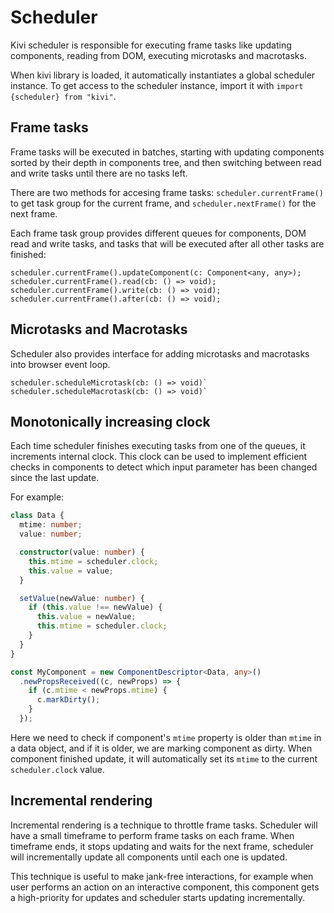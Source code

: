 # Scheduler

Kivi scheduler is responsible for executing frame tasks like updating components, reading from DOM, executing
microtasks and macrotasks.

When kivi library is loaded, it automatically instantiates a global scheduler instance. To get access to the scheduler
instance, import it with `import {scheduler} from "kivi"`.

## Frame tasks

Frame tasks will be executed in batches, starting with updating components sorted by their depth in components tree,
and then switching between read and write tasks until there are no tasks left.

There are two methods for accesing frame tasks: `scheduler.currentFrame()` to get task group for the current frame, and
`scheduler.nextFrame()` for the next frame.

Each frame task group provides different queues for components, DOM read and write tasks, and tasks that will be
executed after all other tasks are finished:

```
scheduler.currentFrame().updateComponent(c: Component<any, any>);
scheduler.currentFrame().read(cb: () => void);
scheduler.currentFrame().write(cb: () => void);
scheduler.currentFrame().after(cb: () => void);
```

## Microtasks and Macrotasks

Scheduler also provides interface for adding microtasks and macrotasks into browser event loop.

```
scheduler.scheduleMicrotask(cb: () => void)`
scheduler.scheduleMacrotask(cb: () => void)`
```

## Monotonically increasing clock

Each time scheduler finishes executing tasks from one of the queues, it increments internal clock. This clock can be
used to implement efficient checks in components to detect which input parameter has been changed since the last
update.

For example:

```ts
class Data {
  mtime: number;
  value: number;

  constructor(value: number) {
    this.mtime = scheduler.clock;
    this.value = value;
  }

  setValue(newValue: number) {
    if (this.value !== newValue) {
      this.value = newValue;
      this.mtime = scheduler.clock;
    }
  }
}

const MyComponent = new ComponentDescriptor<Data, any>()
  .newPropsReceived((c, newProps) => {
    if (c.mtime < newProps.mtime) {
      c.markDirty();
    }
  });
```

Here we need to check if component's `mtime` property is older than `mtime` in a data object, and if it is older,
we are marking component as dirty. When component finished update, it will automatically set its `mtime` to the current
`scheduler.clock` value.

## Incremental rendering

Incremental rendering is a technique to throttle frame tasks. Scheduler will have a small timeframe to perform frame
tasks on each frame. When timeframe ends, it stops updating and waits for the next frame, scheduler will incrementally
update all components until each one is updated.

This technique is useful to make jank-free interactions, for example when user performs an action on an interactive
component, this component gets a high-priority for updates and scheduler starts updating incrementally.
